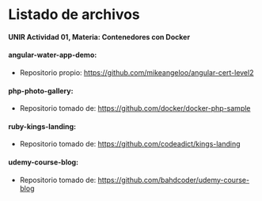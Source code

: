# Listado de archivos
#### UNIR Actividad 01, Materia: Contenedores con Docker


#### angular-water-app-demo:
- Repositorio propio: https://github.com/mikeangeloo/angular-cert-level2

#### php-photo-gallery:
- Repositorio tomado de: https://github.com/docker/docker-php-sample

#### ruby-kings-landing:
- Repositorio tomado de: https://github.com/codeadict/kings-landing

#### udemy-course-blog:
  - Repositorio tomado de: https://github.com/bahdcoder/udemy-course-blog

